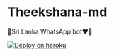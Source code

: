 # Theekshana-md
🔰Sri Lanka WhatsApp bot❤️🔰


[![Deploy on heroku](https://www.herokucdn.com/deploy/button.svg)](https://dashboard.heroku.com/new?button-url=https://github.com/Theekshanamax/Theekshana-md&template=https://github.com/Theekshanamax/Theekshana-md.git)

  
